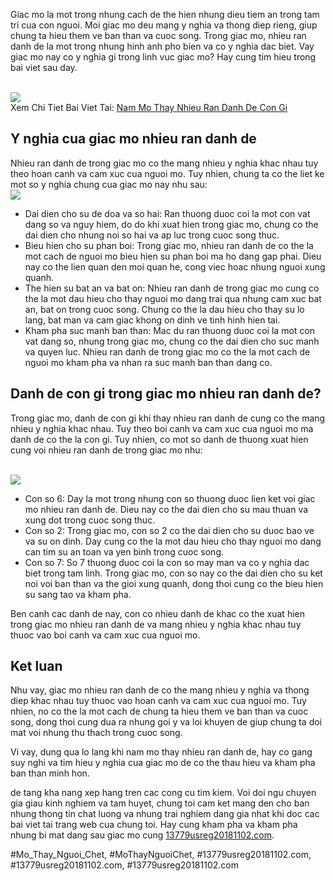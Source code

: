 <p>Giac mo la mot trong nhung cach de the hien nhung dieu tiem an trong tam tri cua con nguoi. Moi giac mo deu mang y nghia va thong diep rieng, giup chung ta hieu them ve ban than va cuoc song. Trong giac mo, nhieu ran danh de la mot trong nhung hinh anh pho bien va co y nghia dac biet. Vay giac mo nay co y nghia gi trong linh vuc giac mo? Hay cung tim hieu trong bai viet sau day.</p><br><img src="https://13779usreg20181102.com/wp-content/uploads/2025/03/nam-mo-thay-ran-la-diem-gi-kham-pha-y-nghia-sau-sac-cua-giac-mo-67ca5d511f298.png"></br>
Xem Chi Tiet Bai Viet Tai: <a href="https://13779usreg20181102.com/nam-mo-thay-nhieu-ran-danh-de-con-gi/">Nam Mo Thay Nhieu Ran Danh De Con Gi</a><h2>Y nghia cua giac mo nhieu ran danh de</h2><p>Nhieu ran danh de trong giac mo co the mang nhieu y nghia khac nhau tuy theo hoan canh va cam xuc cua nguoi mo. Tuy nhien, chung ta co the liet ke mot so y nghia chung cua giac mo nay nhu sau:<br><img src="https://13779usreg20181102.com/wp-content/uploads/2025/03/Logo-13779usreg20181102.com_-800x800.png"></br><ul>
<li>Dai dien cho su de doa va so hai: Ran thuong duoc coi la mot con vat dang so va nguy hiem, do do khi xuat hien trong giac mo, chung co the dai dien cho nhung noi so hai va ap luc trong cuoc song thuc.</li>
<li>Bieu hien cho su phan boi: Trong giac mo, nhieu ran danh de co the la mot cach de nguoi mo bieu hien su phan boi ma ho dang gap phai. Dieu nay co the lien quan den moi quan he, cong viec hoac nhung nguoi xung quanh.</li>
<li>The hien su bat an va bat on: Nhieu ran danh de trong giac mo cung co the la mot dau hieu cho thay nguoi mo dang trai qua nhung cam xuc bat an, bat on trong cuoc song. Chung co the la dau hieu cho thay su lo lang, bat man va cam giac khong on dinh ve tinh hinh hien tai.</li>
<li>Kham pha suc manh ban than: Mac du ran thuong duoc coi la mot con vat dang so, nhung trong giac mo, chung co the dai dien cho suc manh va quyen luc. Nhieu ran danh de trong giac mo co the la mot cach de nguoi mo kham pha va nhan ra suc manh ban than dang co.</li>
</ul><h2>Danh de con gi trong giac mo nhieu ran danh de?</h2><p>Trong giac mo, danh de con gi khi thay nhieu ran danh de cung co the mang nhieu y nghia khac nhau. Tuy theo boi canh va cam xuc cua nguoi mo ma danh de co the la con gi. Tuy nhien, co mot so danh de thuong xuat hien cung voi nhieu ran danh de trong giac mo nhu:</p><br><img src="https://13779usreg20181102.com/wp-content/uploads/2025/03/Logo-13779usreg20181102.com_-800x800.png"></br><ul>
<li>Con so 6: Day la mot trong nhung con so thuong duoc lien ket voi giac mo nhieu ran danh de. Dieu nay co the dai dien cho su mau thuan va xung dot trong cuoc song thuc.</li>
<li>Con so 2: Trong giac mo, con so 2 co the dai dien cho su duoc bao ve va su on dinh. Day cung co the la mot dau hieu cho thay nguoi mo dang can tim su an toan va yen binh trong cuoc song.</li>
<li>Con so 7: So 7 thuong duoc coi la con so may man va co y nghia dac biet trong tam linh. Trong giac mo, con so nay co the dai dien cho su ket noi voi ban than va the gioi xung quanh, dong thoi cung co the bieu hien su sang tao va kham pha.</li>
</ul><p>Ben canh cac danh de nay, con co nhieu danh de khac co the xuat hien trong giac mo nhieu ran danh de va mang nhieu y nghia khac nhau tuy thuoc vao boi canh va cam xuc cua nguoi mo.<h2>Ket luan</h2><p>Nhu vay, giac mo nhieu ran danh de co the mang nhieu y nghia va thong diep khac nhau tuy thuoc vao hoan canh va cam xuc cua nguoi mo. Tuy nhien, no co the la mot cach de chung ta hieu them ve ban than va cuoc song, dong thoi cung dua ra nhung goi y va loi khuyen de giup chung ta doi mat voi nhung thu thach trong cuoc song.</p><p>Vi vay, dung qua lo lang khi nam mo thay nhieu ran danh de, hay co gang suy nghi va tim hieu y nghia cua giac mo de co the thau hieu va kham pha ban than minh hon.<p>de tang kha nang xep hang tren cac cong cu tim kiem. Voi doi ngu chuyen gia giau kinh nghiem va tam huyet, chung toi cam ket mang den cho ban nhung thong tin chat luong va nhung trai nghiem dang gia nhat khi doc cac bai viet tai trang web cua chung toi. Hay cung kham pha va kham pha nhung bi mat dang sau giac mo cung <a href="https://13779usreg20181102.com/">13779usreg20181102.com</a>.</p>
#Mo_Thay_Nguoi_Chet, #MoThayNguoiChet, #13779usreg20181102.com, #13779usreg20181102.com, #13779usreg20181102.com
